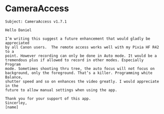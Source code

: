 # CameraAccess

    Subject: CameraAccess v1.7.1

    Hello Daniel

    I’m writing this suggest a future enhancement that would gladly be appreciated
    by all Canon users.  The remote access works well with my Pixia HF R42 to a
    point. However recording can only be done in Auto mode. It would be a
    tremendous plus if allowed to record in other modes. Especially Program
    mode. Sometimes shooting thru tree, the auto focus will not focus on
    background, only the foreground. That’s a killer. Programming white Balance,
    shutter speed and so on enhances the video greatly. I would appreciate in the
    future to allow manual settings when using the app.

    Thank you for your support of this app. 
    Sincerley,
    [name]
